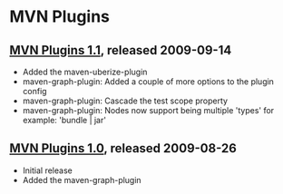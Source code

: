 MVN Plugins
===========

[MVN Plugins 1.1][1_1], released 2009-09-14
-------------------------------------------
* Added the maven-uberize-plugin
* maven-graph-plugin: Added a couple of more options to the plugin config 
* maven-graph-plugin: Cascade the test scope property
* maven-graph-plugin: Nodes now support being multiple 'types' for example: 'bundle | jar'

[MVN Plugins 1.0][1_0], released 2009-08-26
-------------------------------------------
* Initial release
* Added the maven-graph-plugin

[1_0]: http://mvnplugins.fusesource.org/maven/1.0
[1_1]: http://mvnplugins.fusesource.org/maven/1.1

